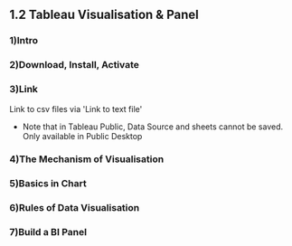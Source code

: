 ## 1.2  Tableau Visualisation & Panel

### 1)Intro

### 2)Download, Install, Activate

### 3)Link
Link to csv files via 'Link to text file'
- Note that in Tableau Public, Data Source and sheets cannot be saved. Only available in Public Desktop

### 4)The Mechanism of Visualisation

### 5)Basics in Chart

### 6)Rules of Data Visualisation

### 7)Build a BI Panel
